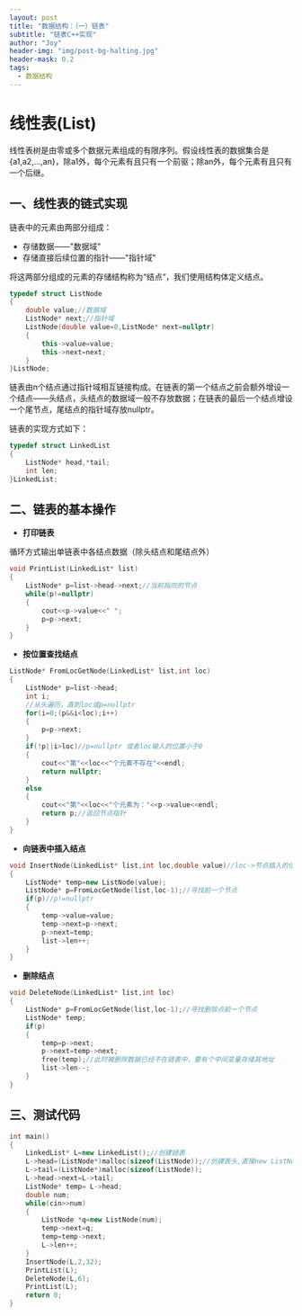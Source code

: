 ```yaml
---
layout: post
title: "数据结构：（一）链表"
subtitle: "链表C++实现"
author: "Joy"
header-img: "img/post-bg-halting.jpg"
header-mask: 0.2
tags:
  - 数据结构
---
```


# 线性表(List)

线性表树是由零或多个数据元素组成的有限序列。假设线性表的数据集合是{a1,a2,…,an}，除a1外，每个元素有且只有一个前驱；除an外，每个元素有且只有一个后继。

## 一、线性表的链式实现

链表中的元素由两部分组成：

- 存储数据——"数据域"
- 存储直接后续位置的指针——"指针域"

将这两部分组成的元素的存储结构称为“结点“，我们使用结构体定义结点。

```c++
typedef struct ListNode
{
    double value;//数据域
    ListNode* next;//指针域
    ListNode(double value=0,ListNode* next=nullptr)
    {
        this->value=value;
        this->next=next;
    }
}ListNode;
```

链表由n个结点通过指针域相互链接构成。在链表的第一个结点之前会额外增设一个结点——头结点，头结点的数据域一般不存放数据；在链表的最后一个结点增设一个尾节点，尾结点的指针域存放nullptr。

链表的实现方式如下：

```c++
typedef struct LinkedList
{
    ListNode* head,*tail;
    int len;
}LinkedList;
```

## 二、链表的基本操作

- **打印链表**

循环方式输出单链表中各结点数据（除头结点和尾结点外）

```c++
void PrintList(LinkedList* list)
{
    ListNode* p=list->head->next;//当前指向的节点
    while(p!=nullptr)
    {
        cout<<p->value<<" ";
        p=p->next;
    }
}
```

- **按位置查找结点**

```c++
ListNode* FromLocGetNode(LinkedList* list,int loc)
{
    ListNode* p=list->head;
    int i;
    //从头遍历，直到loc或p=nullptr
    for(i=0;(p&&i<loc);i++)
    {
        p=p->next;
    }
    if(!p||i>loc)//p=nullptr 或者loc输入的位置小于0
    {
        cout<<"第"<<loc<<"个元素不存在"<<endl;
        return nullptr;
    }
    else
    {
        cout<<"第"<<loc<<"个元素为："<<p->value<<endl;
        return p;//返回节点指针
    }
}
```

- **向链表中插入结点**

```c++
void InsertNode(LinkedList* list,int loc,double value)//loc->节点插入的位置
{
    ListNode* temp=new ListNode(value);
    ListNode* p=FromLocGetNode(list,loc-1);//寻找前一个节点
    if(p)//p!=nullptr
    {
        temp->value=value;
        temp->next=p->next;
        p->next=temp;
        list->len++;
    }
}
```

- **删除结点**

```c++
void DeleteNode(LinkedList* list,int loc)
{
    ListNode* p=FromLocGetNode(list,loc-1);//寻找删除点前一个节点
    ListNode* temp;
    if(p)
    {
        temp=p->next;
        p->next=temp->next;
        free(temp);//此时被删除数据已经不在链表中，要有个中间变量存储其地址
        list->len--;
    }
}
```

## 三、测试代码

```c++
int main()
{
    LinkedList* L=new LinkedList();//创建链表
    L->head=(ListNode*)malloc(sizeof(ListNode));//创建表头,直接new ListNode(),表头将会存入数据
    L->tail=(ListNode*)malloc(sizeof(ListNode));
    L->head->next=L->tail;
    ListNode* temp= L->head;
    double num;
    while(cin>>num)
    {
        ListNode *q=new ListNode(num);
        temp->next=q;
        temp=temp->next;
        L->len++;
    }
    InsertNode(L,2,32);
    PrintList(L);
    DeleteNode(L,6);
    PrintList(L);
    return 0;
}
```

